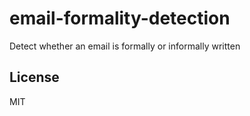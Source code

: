 email-formality-detection
=========================

Detect whether an email is formally or informally written

License
-------

MIT

